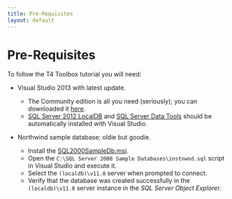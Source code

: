 ```yaml
---
title: Pre-Requisites
layout: default
---
```

# Pre-Requisites

To follow the T4 Toolbox tutorial you will need:

* Visual Studio 2013 with latest update. 
	- The Community edition is all you need (seriously); you can downloaded it [here](https://www.visualstudio.com/en-us/products/visual-studio-community-vs.aspx).
	- [SQL Server 2012 LocalDB](http://www.microsoft.com/en-us/download/details.aspx?id=29062) and [SQL Server Data Tools](https://msdn.microsoft.com/en-us/dn864412) 
	  should be automatically installed with Visual Studio. 
	 
* Northwind sample database; oldie but goodie.
    - Install the [SQL2000SampleDb.msi](http://www.microsoft.com/en-us/download/details.aspx?id=23654).
	- Open the `C:\SQL Server 2000 Sample Databases\instnwnd.sql` script in Visual Studio and execute it. 
	- Select the `(localdb)\v11.0` server when prompted to connect.
	- Verify that the database was created successfully in the `(localdb)\v11.0` server instance in the _SQL Server Object Explorer_.    
